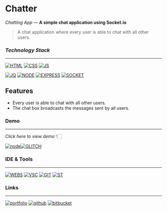 # Chatter   

_Chatting App_  —  **A simple chat application using Socket.io**

>   A chat application where every user is able to chat with all other users.

### _Technology Stack_
---

[![HTML](https://img.shields.io/badge/HTML5-E34F26?style=for-the-badge&logo=html5&logoColor=white)]() [![CSS](https://img.shields.io/badge/CSS3-1572B6?style=for-the-badge&logo=css3&logoColor=white)]() [![JS](https://img.shields.io/badge/JavaScript-F7DF1E?style=for-the-badge&logo=javascript&logoColor=black)]() 

[![JQ](https://img.shields.io/badge/jQuery-0769AD?style=for-the-badge&logo=jquery&logoColor=white)]() [![NODE](https://img.shields.io/badge/Node.js-43853D?style=for-the-badge&logo=node.js&logoColor=white)]() [![EXPRESS](https://img.shields.io/badge/Express.js-000000?style=for-the-badge&logo=express&logoColor=white)]() [![SOCKET](https://img.shields.io/badge/Socket.io-010101?&style=for-the-badge&logo=Socket.io&logoColor=white
)]()

  
## Features

- Every user is able to chat with all other users.
- The chat box broadcasts the messages sent by all users.

  
### Demo
---
*Click here to view demo* 👇🏻

[![node][node-shield]][node-url][![GLITCH](https://img.shields.io/badge/Glitch-2800ff?style=for-the-badge&logo=glitch&logoColor=white)]()

[node-shield]: https://img.shields.io/badge/Chatter-grey?style=for-the-badge&logo=node.js
[node-url]: https://deluxe-fuchsia-talon.glitch.me/


### IDE & Tools
---
[![WEBS](https://img.shields.io/badge/WebStorm-000000?style=for-the-badge&logo=WebStorm&logoColor=white)]() [![VSC](https://img.shields.io/badge/VS_Code-0078D4?style=for-the-badge&logo=visual%20studio%20code&logoColor=white)]() [![GIT](https://img.shields.io/badge/Git-F05032?style=for-the-badge&logo=git&logoColor=white
)]() [![ST](https://img.shields.io/badge/Sourcetree-%230170FE?style=for-the-badge
)]()

### Links
---
[![portfolio](https://img.shields.io/badge/my_portfolio-blue?style=for-the-badge&logo=ko-fi&logoColor=white)](https://osnaren.myportfolio.com/)  [![github](https://img.shields.io/badge/GitHub-100000?style=for-the-badge&logo=github&logoColor=white)](https://github.com/OSNaren/Chatter)           [![bitbucket](https://img.shields.io/badge/Bitbucket-330F63?style=for-the-badge&logo=bitbucket&logoColor=white)](https://bitbucket.org/osnaren/osnaren_webtips_chat) 